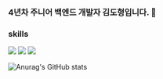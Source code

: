 ### 4년차 주니어 백엔드 개발자 김도형입니다. 👋

### skills 
<span>
  <img src="https://img.shields.io/badge/python-3776AB?style=flat-square&logo=Python&logoColor=white"/>
  <img src="https://img.shields.io/badge/django-092E20?style=flat-square&logo=Django"/>
  <img src="https://img.shields.io/badge/celery-37814A?style=flat-square&logo=Celery"/>

</span>


![Anurag's GitHub stats](https://github-readme-stats.vercel.app/api?username=kimdh6792&show_icons=true&theme=radical)
